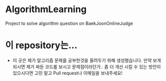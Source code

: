 # AlgorithmLearning
Project to solve algorithm question on BaekJoonOnlineJudge

# 이 repository는...
- 이 곳은 제가 알고리즘 문제를 공부한것을 올려두기 위해 생성했습니다. 만약 보게 되시면 제가 짜둔 코드롤 보시고 문제점이라던가..
좀 더 개선 시킬 수 있는 방안이 있으시다면 고민 말고 Pull request나 이메일을 보내주세요!
